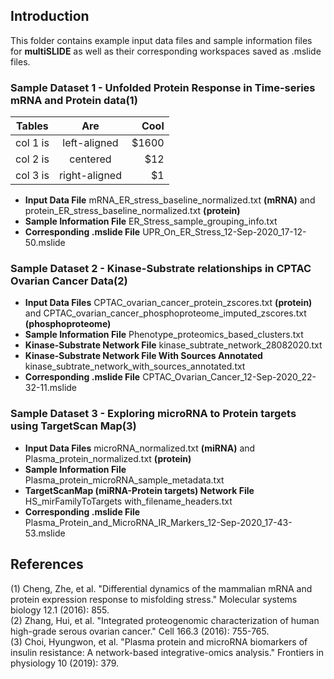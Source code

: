 ## Introduction

This folder contains example input data files and sample information files for **multiSLIDE** as well as their corresponding workspaces saved as .mslide files.  

### Sample Dataset 1  - Unfolded Protein Response in Time-series mRNA and Protein data(1)

| Tables   |      Are      |  Cool |
|----------|:-------------:|------:|
| col 1 is |  left-aligned | $1600 |
| col 2 is |    centered   |   $12 |
| col 3 is | right-aligned |    $1 |

* **Input Data File** mRNA_ER_stress_baseline_normalized.txt **(mRNA)** and protein_ER_stress_baseline_normalized.txt **(protein)**
* **Sample Information File** ER_Stress_sample_grouping_info.txt
* **Corresponding .mslide File** UPR_On_ER_Stress_12-Sep-2020_17-12-50.mslide

### Sample Dataset 2 - Kinase-Substrate relationships in CPTAC Ovarian Cancer Data(2)

* **Input Data Files** CPTAC_ovarian_cancer_protein_zscores.txt **(protein)** and CPTAC_ovarian_cancer_phosphoproteome_imputed_zscores.txt **(phosphoproteome)**
* **Sample Information File** Phenotype_proteomics_based_clusters.txt
* **Kinase-Substrate Network File** kinase_subtrate_network_28082020.txt
* **Kinase-Substrate Network File With Sources Annotated** kinase_subtrate_network_with_sources_annotated.txt
* **Corresponding .mslide File** CPTAC_Ovarian_Cancer_12-Sep-2020_22-32-11.mslide

### Sample Dataset 3  - Exploring microRNA to Protein targets using TargetScan Map(3)

* **Input Data Files** microRNA_normalized.txt **(miRNA)** and Plasma_protein_normalized.txt **(protein)**
* **Sample Information File** Plasma_protein_microRNA_sample_metadata.txt
* **TargetScanMap (miRNA-Protein targets) Network File** HS_mirFamilyToTargets with_filename_headers.txt
* **Corresponding .mslide File** Plasma_Protein_and_MicroRNA_IR_Markers_12-Sep-2020_17-43-53.mslide


## References

(1) Cheng, Zhe, et al. "Differential dynamics of the mammalian mRNA and protein expression response to misfolding stress." Molecular systems biology 12.1 (2016):   855.  
(2) Zhang, Hui, et al. "Integrated proteogenomic characterization of human high-grade serous ovarian cancer." Cell 166.3 (2016): 755-765.  
(3) Choi, Hyungwon, et al. "Plasma protein and microRNA biomarkers of insulin resistance: A network-based integrative-omics analysis." Frontiers in physiology 10 (2019): 379.  




